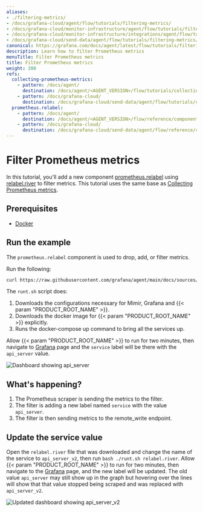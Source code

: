 ```yaml
---
aliases:
- ./filtering-metrics/
- /docs/grafana-cloud/agent/flow/tutorials/filtering-metrics/
- /docs/grafana-cloud/monitor-infrastructure/agent/flow/tutorials/filtering-metrics/
- /docs/grafana-cloud/monitor-infrastructure/integrations/agent/flow/tutorials/filtering-metrics/
- /docs/grafana-cloud/send-data/agent/flow/tutorials/filtering-metrics/
canonical: https://grafana.com/docs/agent/latest/flow/tutorials/filtering-metrics/
description: Learn how to filter Prometheus metrics
menuTitle: Filter Prometheus metrics
title: Filter Prometheus metrics
weight: 300
refs:
  collecting-prometheus-metrics:
    - pattern: /docs/agent/
      destination: /docs/agent/<AGENT_VERSION>/flow/tutorials/collecting-prometheus-metrics/
    - pattern: /docs/grafana-cloud/
      destination: /docs/grafana-cloud/send-data/agent/flow/tutorials/collecting-prometheus-metrics/
  prometheus.relabel:
    - pattern: /docs/agent/
      destination: /docs/agent/<AGENT_VERSION>/flow/reference/components/prometheus.relabel/
    - pattern: /docs/grafana-cloud/
      destination: /docs/grafana-cloud/send-data/agent/flow/reference/components/prometheus.relabel/
---
```


# Filter Prometheus metrics

In this tutorial, you'll add a new component [prometheus.relabel](ref:prometheus.relabel) using [relabel.river][] to filter metrics. This tutorial uses the same base as [Collecting Prometheus metrics](ref:collecting-prometheus-metrics).

## Prerequisites

* [Docker][]

## Run the example

The `prometheus.relabel` component is used to drop, add, or filter metrics.

Run the following:

```bash
curl https://raw.githubusercontent.com/grafana/agent/main/docs/sources/flow/tutorials/assets/runt.sh -O && bash ./runt.sh relabel.river
```

The `runt.sh` script does:

1. Downloads the configurations necessary for Mimir, Grafana and {{< param "PRODUCT_ROOT_NAME" >}}.
1. Downloads the docker image for {{< param "PRODUCT_ROOT_NAME" >}} explicitly.
1. Runs the docker-compose up command to bring all the services up.


Allow {{< param "PRODUCT_ROOT_NAME" >}} to run for two minutes, then navigate to [Grafana][] page and the `service` label will be there with the `api_server` value.

![Dashboard showing api_server](/media/docs/agent/screenshot-grafana-agent-filtering-metrics-filter.png)

## What's happening?

1. The Prometheus scraper is sending the metrics to the filter.
1. The filter is adding a new label named `service` with the value `api_server`.
1. The filter is then sending metrics to the remote_write endpoint.

## Update the service value

Open the `relabel.river` file that was downloaded and change the name of the service to `api_server_v2`, then run `bash ./runt.sh relabel.river`. Allow {{< param "PRODUCT_ROOT_NAME" >}} to run for two minutes, then navigate to the [Grafana][] page, and the new label will be updated. The old value `api_server` may still show up in the graph but hovering over the lines will show that that value stopped being scraped and was replaced with `api_server_v2`.

![Updated dashboard showing api_server_v2](/media/docs/agent/screenshot-grafana-agent-filtering-metrics-transition.png)


[Docker]: https://www.docker.com/products/docker-desktop
[Grafana]: http://localhost:3000/explore?orgId=1&left=%5B%22now-1h%22,%22now%22,%22Mimir%22,%7B%22refId%22:%22A%22,%22instant%22:true,%22range%22:true,%22exemplar%22:true,%22expr%22:%22agent_build_info%7B%7D%22%7D%5D
[relabel.river]: https://grafana.com/docs/agent/<AGENT_VERSION>/flow/tutorials/assets/flow_configs/relabel.river

